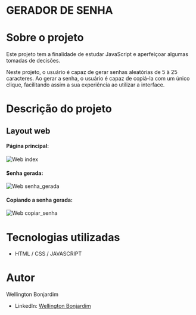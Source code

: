 # GERADOR DE SENHA

# Sobre o projeto

Este projeto tem a finalidade de estudar JavaScript e aperfeiçoar algumas tomadas de decisões.

Neste projeto, o usuário é capaz de gerar senhas aleatórias de 5 à 25 caracteres. Ao gerar a senha, o usuário é capaz de copiá-la com um único clique, facilitando assim a sua experiência ao utilizar a interface.

# Descrição do projeto

## Layout web
#### Página principal:

![Web index](https://github.com/wellington-bonjardim/projeto-gerador-de-senha/blob/master/assets/principal.PNG)

#### Senha gerada:

![Web senha_gerada](https://github.com/wellington-bonjardim/projeto-gerador-de-senha/blob/master/assets/senha_gerada.PNG)

#### Copiando a senha gerada: 

![Web copiar_senha](https://github.com/wellington-bonjardim/projeto-gerador-de-senha/blob/master/assets/copiar_senha.PNG)

# Tecnologias utilizadas

- HTML / CSS / JAVASCRIPT

# Autor

Wellington Bonjardim

- LinkedIn: [Wellington Bonjardim](https://www.linkedin.com/in/wellington-bonjardim/)
